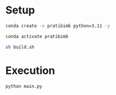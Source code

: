 # Setup
```bash
conda create -n pratibimb python=3.11 -y

conda activate pratibimb

sh build.sh
```

# Execution

```bash
python main.py
```